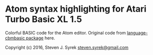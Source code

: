 # Atom syntax highlighting for Atari Turbo Basic XL 1.5

Colorful BASIC code for the Atom editor. Original code from [language-cbmbasic package](https://atom.io/packages/language-cbmbasic) here.

Copyright (c) 2016, Steven J. Syrek <steven.syrek@gmail.com>

